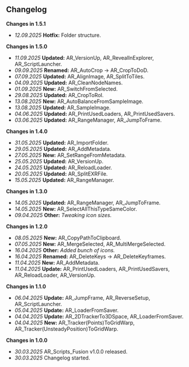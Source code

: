 ## Changelog
**Changes in 1.5.1**
- _12.09.2025_ **Hotfix:** Folder structure.

**Changes in 1.5.0**
- _11.09.2025_ **Updated:** AR_VersionUp, AR_RevealInExplorer, AR_ScriptLauncher.
- _09.09.2025_ **Renamed:** AR_AutoCrop -> AR_CropToDoD.
- _07.09.2025_ **Updated:** AR_AlignImage, AR_SplitToTiles.
- _04.09.2025_ **Updated:** AR_CleanNodeNames.
- _01.09.2025_ **New:** AR_SwitchFromSelected.
- _29.08.2025_ **Updated:** AR_CropToRoI.
- _13.08.2025_ **New:** AR_AutoBalanceFromSampleImage.
- _13.08.2025_ **Updated:** AR_SampleImage.
- _04.06.2025_ **Updated:** AR_PrintUsedLoaders, AR_PrintUsedSavers.
- _03.06.2025_ **Updated:** AR_RangeManager, AR_JumpToFrame.

**Changes in 1.4.0**
- _31.05.2025_ **Updated:** AR_ImportFolder.
- _29.05.2025_ **Updated:** AR_AddMetadata.
- _27.05.2025_ **New:** AR_SetRangeFromMetadata.
- _25.05.2025_ **Updated:** AR_VersionUp.
- _24.05.2025_ **Updated:** AR_ReloadLoader.
- _20.05.2025_ **Updated:** AR_SplitEXRFile.
- _15.05.2025_ **Updated:** AR_RangeManager.

**Changes in 1.3.0**
- _14.05.2025_ **Updated:** AR_RangeManager, AR_JumpToFrame.
- _14.05.2025_ **New:** AR_SelectAllThisTypeSameColor.
- _09.04.2025_ **Other:** *Tweaking icon sizes.*

**Changes in 1.2.0**
- _08.05.2025_ **New:** AR_CopyPathToClipboard.
- _07.05.2025_ **New:** AR_MergeSelected, AR_MultiMergeSelected.
- _16.04.2025_ **Other:** *Added bunch of icons.*
- _16.04.2025_ **Renamed:** AR_DeleteKeys -> AR_DeleteKeyframes.
- _11.04.2025_ **New:** AR_AddMetadata.
- _11.04.2025_ **Update:** AR_PrintUsedLoaders, AR_PrintUsedSavers, AR_ReloadLoader, AR_VersionUp.

**Changes in 1.1.0**
- _06.04.2025_ **Update:** AR_JumpFrame, AR_ReverseSetup, AR_ScriptLauncher.
- _05.04.2025_ **Update:** AR_LoaderFromSaver.
- _04.04.2025_ **Update:** AR_2DTrackerTo3DSpace, AR_LoaderFromSaver.
- _04.04.2025_ **New:** AR_Tracker(Points)ToGridWarp, AR_Tracker(UnsteadyPosition)ToGridWarp.

**Changes in 1.0.0**
- _30.03.2025_ AR_Scripts_Fusion v1.0.0 released.
- _30.03.2025_ Changelog started.